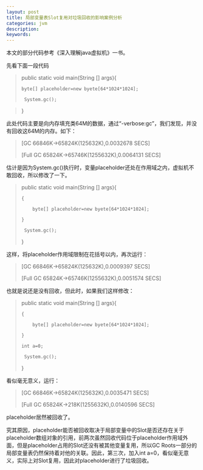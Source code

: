 ```yaml
---
layout: post
title: 局部变量表Slot复用对垃圾回收的影响案例分析
categories: jvm
description: 
keywords: 
---
```


本文的部分代码参考《深入理解java虚拟机》一书。

先看下面一段代码

> public static void main(String [] args){
> 
>     byte[] placeholder=new byete[64*1024*1024];
> 
>      System.gc();

> }

此处代码主要是向内存填充类64M的数据，通过“-verbose:gc”，我们发现，并没有回收这64M的内存。如下：

> [GC 66846K->65824K(125632K),0.0032678 SECS]
> 
> [Full GC 65824K->65746K(1255632K),0.0064131 SECS]

估计是因为System.gc()执行时，变量placeholder还处在作用域之内，虚拟机不敢回收，所以修改了一下。

> public static void main(String [] args){
> 
>     {
> 
>         byte[] placeholder=new byete[64*1024*1024];
> 
>     }
> 
>      System.gc();
> 
> }

这样，将placeholder作用域限制在花括号以内，再次运行：


> [GC 66846K->65824K(125632K),0.0009397 SECS]
> 
> [Full GC 65824K->65746K(1255632K),0.0051574 SECS]

也就是说还是没有回收，但此时，如果我们这样修改：

> public static void main(String [] args){
> 
>     {
> 
>         byte[] placeholder=new byete[64*1024*1024];
> 
>     }
> 
>     int a=0;
> 
>      System.gc();
> 
> }

看似毫无意义，运行：

> [GC 66846K->65824K(125632K),0.0035471 SECS]
> 
> [Full GC 65824K->218K(1255632K),0.0140596 SECS]

placeholder居然被回收了。

究其原因，placeholder能否被回收取决于局部变量中的Slot是否还存在关于placeholder数组对象的引用，前两次虽然回收代码位于placeholder作用域外面，但是placeholder占用的Slot还没有被其他变量复用，所以GC Roots一部分的局部变量表仍然保持着对他的关联。因此，第三次，加入int a=0，看似毫无意义，实际上对Slot复用，因此对placeholder进行了垃圾回收。


